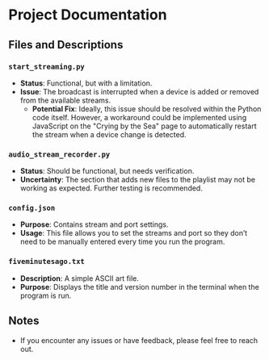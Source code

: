 # Project Documentation

## Files and Descriptions

### `start_streaming.py`
- **Status**: Functional, but with a limitation.
- **Issue**: The broadcast is interrupted when a device is added or removed from the available streams.
  - **Potential Fix**: Ideally, this issue should be resolved within the Python code itself. However, a workaround could be implemented using JavaScript on the "Crying by the Sea" page to automatically restart the stream when a device change is detected.

### `audio_stream_recorder.py`
- **Status**: Should be functional, but needs verification.
- **Uncertainty**: The section that adds new files to the playlist may not be working as expected. Further testing is recommended.

### `config.json`
- **Purpose**: Contains stream and port settings.
- **Usage**: This file allows you to set the streams and port so they don’t need to be manually entered every time you run the program.

### `fiveminutesago.txt`
- **Description**: A simple ASCII art file.
- **Purpose**: Displays the title and version number in the terminal when the program is run.

## Notes
- If you encounter any issues or have feedback, please feel free to reach out.

